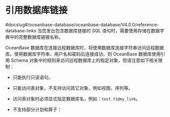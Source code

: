 引用数据库链接 
============================
#docslug#/oceanbase-database/oceanbase-database/V4.0.0/reference-database-links
当您发出包含数据库链接的 SQL 语句时，需要使用存储在数据字典中的完整数据库链接名称。

OceanBase 数据库在连接远程数据库时，将使用数据库连接字符串访问远程数据库。使用数据库字符串、用户名和密码后连接成功，则 OceanBase 数据库使用引用 Schema 对象中的规则来访问远程数据库上的指定对象，但请注意如下相关限制：

* 只能执行只读语句。

  

* 只能访问表对象，不支持访问其它对象，例如视图、序列等。

  

* 访问表对象时必须显式指定数据库名，例如：`test.t1@my_link`。

  

* 不支持部分计划和算子：

  




